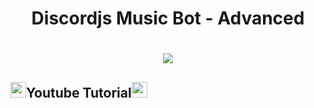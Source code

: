 <h1 align="center">Discordjs Music Bot - Advanced</h1>
<h1 align="center"><img src ="https://github.com/Mercurydev986/Discordjs-MusicBot-Tutorial/blob/master/sound.gif?raw=true"></h1>
 
 
## <img src="https://img.icons8.com/nolan/2x/youtube-music.png" width="25" height="25">Youtube Tutorial<img src="https://img.icons8.com/nolan/2x/youtube-music.png" width="25" height="25">
